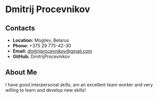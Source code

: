 # __Dmitrij Procevnikov__
## __Contacts__
* __Location:__ Mogilev, Belarus
* __Phone:__ +375 29 775-42-30
* __Email:__ dmitrijprocevnikov@gmail.com
* __GitHub:__ DmitrijProcevnikov
## __About Me__
I have good interpersonal skills, am an excellent team worker and very willing to learn and develop new skills!